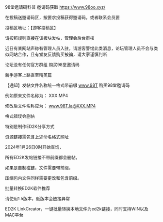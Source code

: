 98堂邀请码科普
 邀请码获取 https://www.98oo.xyz/

 在投稿送邀请码区，按要求投稿获得邀请码，或者联系会员要


投稿区地址：【游客投稿区】

请按照规则直接在该板块发帖，管理会后台审核


近日有某网站声称有管理人员入驻，请游客警惕此类消息，论坛管理人员不会与类似网站合作，且有堂友反馈购买被骗，请大家谨慎判断


论坛没有任何官方群组
购买98堂邀请码

新手游客上路直至精英篇



 【通知】发帖文件名称统一格式带前缀  www.98T
购买98堂邀请码

例如原来文件名称为： XXX.MP4

修改后文件名称应为： www.98T.la@XXX.MP4


格式错误会删帖

特别是制作ED2K分享方式

资源链接需包含上述命名格式网址


2024年1月26日0时开始查询，

所有ED2K发帖链接不带前缀都会删帖，

如果是自制磁链，文件需要带前缀，

压缩包内文件同样需要更改和包含前缀。


批量转换ED2K软件推荐

请使用1.5版本，低版本会链接异常


ED2K LinkCreator，一键批量转换本地文件为ed2k链接，同时支持WIN以及MAC平台 
